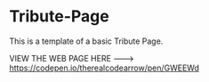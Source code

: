 # Tribute-Page
This is a template of a basic Tribute Page.

VIEW THE WEB PAGE HERE --->  https://codepen.io/therealcodearrow/pen/GWEEWd
